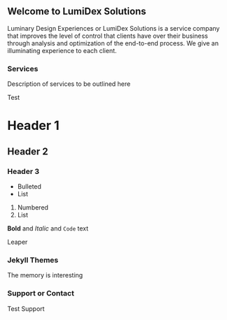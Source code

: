 ## Welcome to LumiDex Solutions

Luminary Design Experiences or LumiDex Solutions is a service company that improves the level of control that clients have over their business through analysis and optimization of the end-to-end process. We give an illuminating experience to each client.

### Services

Description of services to be outlined here

Test

# Header 1
## Header 2
### Header 3

- Bulleted
- List

1. Numbered
2. List

**Bold** and _Italic_ and `Code` text

Leaper

### Jekyll Themes

The memory is interesting

### Support or Contact

Test Support
